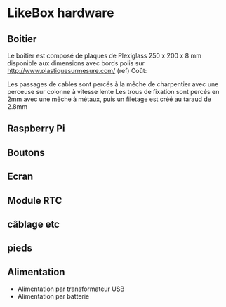 # LikeBox hardware

## Boitier

Le boitier est composé de plaques de Plexiglass 250 x 200 x 8 mm 
disponible aux dimensions avec bords polis sur http://www.plastiquesurmesure.com/ (ref)
Coût: 

Les passages de cables sont percés à la mêche de charpentier avec une perceuse sur colonne à vitesse lente
Les trous de fixation sont percés en 2mm avec une mêche à métaux, puis un filetage est créé au taraud de 2.8mm

## Raspberry Pi

## Boutons

## Ecran

## Module RTC

## câblage etc

## pieds

## Alimentation

- Alimentation par transformateur USB
- Alimentation par batterie



